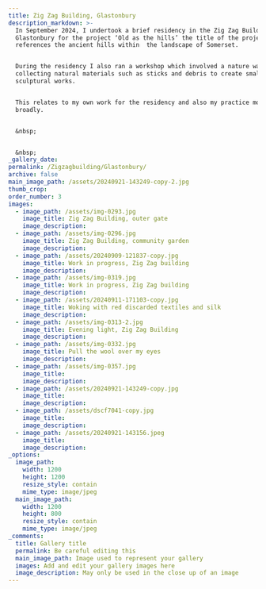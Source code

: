 ```yaml
---
title: Zig Zag Building, Glastonbury
description_markdown: >-
  In September 2024, I undertook a brief residency in the Zig Zag Building in
  Glastonbury for the project ‘Old as the hills’ the title of the project
  references the ancient hills within  the landscape of Somerset.


  During the residency I also ran a workshop which involved a nature walk,
  collecting natural materials such as sticks and debris to create small
  sculptural works.


  This relates to my own work for the residency and also my practice more
  broadly.


  &nbsp;


  &nbsp;
_gallery_date:
permalink: /Zigzagbuilding/Glastonbury/
archive: false
main_image_path: /assets/20240921-143249-copy-2.jpg
thumb_crop:
order_number: 3
images:
  - image_path: /assets/img-0293.jpg
    image_title: Zig Zag Building, outer gate
    image_description:
  - image_path: /assets/img-0296.jpg
    image_title: Zig Zag Building, community garden
    image_description:
  - image_path: /assets/20240909-121837-copy.jpg
    image_title: Work in progress, Zig Zag building
    image_description:
  - image_path: /assets/img-0319.jpg
    image_title: Work in progress, Zig Zag building
    image_description:
  - image_path: /assets/20240911-171103-copy.jpg
    image_title: Woking with red discarded textiles and silk
    image_description:
  - image_path: /assets/img-0313-2.jpg
    image_title: Evening light, Zig Zag Building
    image_description:
  - image_path: /assets/img-0332.jpg
    image_title: Pull the wool over my eyes
    image_description:
  - image_path: /assets/img-0357.jpg
    image_title:
    image_description:
  - image_path: /assets/20240921-143249-copy.jpg
    image_title:
    image_description:
  - image_path: /assets/dscf7041-copy.jpg
    image_title:
    image_description:
  - image_path: /assets/20240921-143156.jpeg
    image_title:
    image_description:
_options:
  image_path:
    width: 1200
    height: 1200
    resize_style: contain
    mime_type: image/jpeg
  main_image_path:
    width: 1200
    height: 800
    resize_style: contain
    mime_type: image/jpeg
_comments:
  title: Gallery title
  permalink: Be careful editing this
  main_image_path: Image used to represent your gallery
  images: Add and edit your gallery images here
  image_description: May only be used in the close up of an image
---
```

